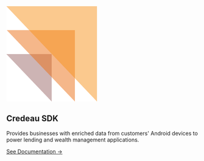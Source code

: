 <link rel="stylesheet" href="assets/css/style.css" />

<div class="main-container">
  <div class="container">
    <img src="assets/images/credeaulogo.png" alt="Credeau SDK Logo" class="sdk-logo" />
    <h2 class="sdk-title">Credeau SDK</h2>
    <p class="sdk-description">
      Provides businesses with enriched data from customers' Android devices to power lending and wealth management applications.
    </p>
    <p>
      <a href="sidebarmain.html" class="doc_link">See Documentation →</a>
    </p>
  </div>
</div>

